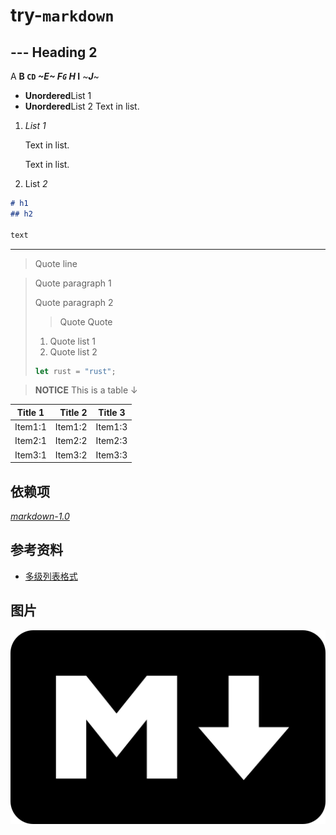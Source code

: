 ﻿# try-`markdown`

## --- Heading 2

A **B `CD` *~E~ **F`G`** H* I** ~***J***~

- **Unordered**List 1
- **Unordered**List 2
  Text in list.

1. *List 1*

   Text in list.

   Text in list.
2. List *2*

```markdown This is markdown
# h1
## h2

text
```

---

> Quote line

> Quote paragraph 1
>
> Quote paragraph 2
>
> > Quote Quote
>
> 1. Quote list 1
> 2. Quote list 2
>
> ```rust This is quote code
> let rust = "rust";
> ```

> **NOTICE** This is a table ↓

Title 1 | Title 2 | Title 3
--------|--------:|:-------:
Item1:1 | Item1:2 | Item1:3
Item2:1 | Item2:2 | Item2:3
Item3:1 | Item3:2 | Item3:3

## 依赖项

*[markdown-1.0](https://crates.io/crates/markdown/1.0.0-alpha.20)*

## 参考资料

- [多级列表格式](https://learn.microsoft.com/zh-cn/dotnet/api/documentformat.openxml.wordprocessing.numberformatvalues)

## 图片

![logo](md.png)
